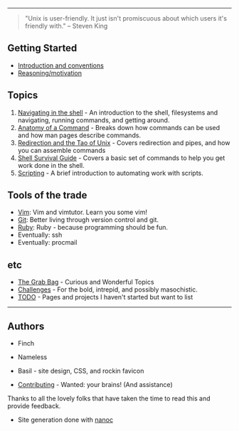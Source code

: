 - - -

> "Unix is user-friendly. It just isn't promiscuous about which users it's friendly with." – Steven King

Getting Started
---------------

 * [Introduction and conventions](introduction/)
 * [Reasoning/motivation](reasoning/)

Topics
-----

 1. [Navigating in the shell](topics/navigation/) - An introduction to the
    shell, filesystems and navigating, running commands, and getting around.
 1. [Anatomy of a Command](topics/command_anatomy/) - Breaks down how commands
    can be used and how man pages describe commands.
 1. [Redirection and the Tao of Unix](topics/redirection/) - Covers redirection
    and pipes, and how you can assemble commands
 1. [Shell Survival Guide](topics/shell_survival_guide/) - Covers a basic set of
    commands to help you get work done in the shell.
 1. [Scripting](topics/scripting/) - A brief introduction to automating work
    with scripts.

Tools of the trade
------------------

 - [Vim](tools/vim/): Vim and vimtutor. Learn you some vim!
 - [Git](tools/git/): Better living through version control and git.
 - [Ruby](tools/ruby/): Ruby - because programming should be fun.
 - Eventually: ssh
 - Eventually: procmail

etc
---

 * [The Grab Bag](grabbag/) - Curious and Wonderful Topics
 * [Challenges](challenges/) - For the bold, intrepid, and possibly masochistic.
 * [TODO](TODO/) - Pages and projects I haven't started but want to list

- - -

Authors
-------

 * Finch
 * Nameless
 * Basil - site design, CSS, and rockin favicon

 * [Contributing](contributing/) - Wanted: your brains! (And assistance)

Thanks to all the lovely folks that have taken the time to read this and
provide feedback.

 * Site generation done with [nanoc](http://nanoc.stoneship.org/)
